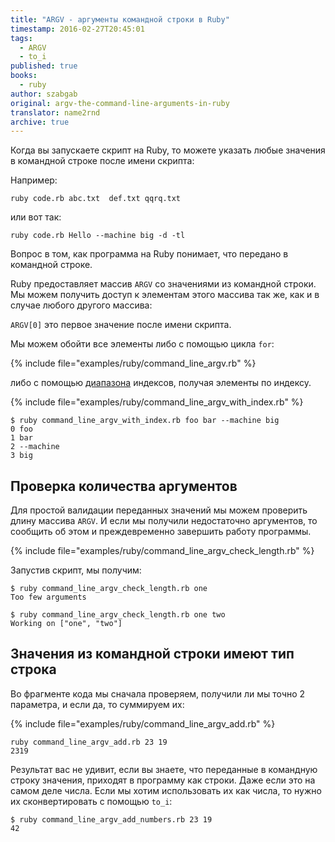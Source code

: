 ```yaml
---
title: "ARGV - аргументы командной строки в Ruby"
timestamp: 2016-02-27T20:45:01
tags:
  - ARGV
  - to_i
published: true
books:
  - ruby
author: szabgab
original: argv-the-command-line-arguments-in-ruby
translator: name2rnd
archive: true
---
```



Когда вы запускаете скрипт на Ruby, то можете указать любые значения в командной строке после имени скрипта:

Например:

`ruby code.rb abc.txt  def.txt qqrq.txt`

или вот так:

`ruby code.rb Hello --machine big -d -tl`

Вопрос в том, как программа на Ruby понимает, что передано в командной строке.


Ruby предоставляет массив `ARGV` со значениями из командной строки.
Мы можем получить доступ к элементам этого массива так же, как и в случае любого другого массива:

`ARGV[0]` это первое значение после имени скрипта.

Мы можем обойти все элементы либо с помощью цикла `for`:

{% include file="examples/ruby/command_line_argv.rb" %}

либо с помощью [диапазона](/range-in-ruby) индексов, получая элементы по индексу.

{% include file="examples/ruby/command_line_argv_with_index.rb" %}

```
$ ruby command_line_argv_with_index.rb foo bar --machine big
0 foo
1 bar
2 --machine
3 big
```

## Проверка количества аргументов

Для простой валидации переданных значений мы можем проверить длину массива `ARGV`.
И если мы получили недостаточно аргументов, то сообщить об этом и преждевременно завершить работу программы.

{% include file="examples/ruby/command_line_argv_check_length.rb" %}

Запустив скрипт, мы получим:

```
$ ruby command_line_argv_check_length.rb one
Too few arguments

$ ruby command_line_argv_check_length.rb one two
Working on ["one", "two"]
```

## Значения из командной строки имеют тип строка

Во фрагменте кода мы сначала проверяем, получили ли мы точно 2 параметра, и если да, то суммируем их:

{% include file="examples/ruby/command_line_argv_add.rb" %}

```
ruby command_line_argv_add.rb 23 19
2319
```

Результат вас не удивит, если вы знаете, что переданные в командную строку значения, приходят в программу как строки.
Даже если это на самом деле числа. Если мы хотим использовать их как числа, то нужно их сконвертировать с помощью `to_i`:

```
$ ruby command_line_argv_add_numbers.rb 23 19
42
```

